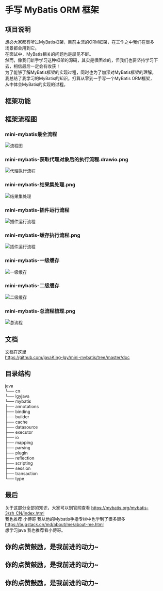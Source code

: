 # 手写 MyBatis ORM 框架
## 项目说明
想必大家都有听过MyBatis框架，目前主流的ORM框架，在工作之中我们在很多场景都会用到它。  
在面试中，MyBatis相关的问题也是屡见不鲜。  
然而，像我们新手学习这种框架的源码，其实是很困难的，但我们也要坚持学习下去，相信最后一定会有收获！  
为了能够了解MyBatis框架的实现过程，同时也为了加深对MyBatis框架的理解，  
我总结了我学习的MyBatis的知识，打算从零到一手写一个MyBatis ORM框架，  
从中体会MyBatis的实现的过程。 
## 框架功能

## 框架流程图
### mini-mybatis最全流程
![流程图](./doc/img/mini-mybatis.png)

### mini-mybatis-获取代理对象后的执行流程.drawio.png
![代理执行流程](./doc/img/mini-mybatis-获取代理对象后的执行流程.drawio.png)

### mini-mybatis-结果集处理.png
![结果集处理](./doc/img/mini-mybatis-结果集处理.drawio.png)

### mini-mybatis-插件运行流程
![插件运行流程](./doc/img/mini-mybatis-插件运行流程.png)

### mini-mybatis-缓存执行流程.png
![插件运行流程](.doc/img/mini-mybatis-缓存执行流程.png)

### mini-mybatis-一级缓存
![一级缓存](./doc/img/mini-mybatis-一级缓存.drawio.png)

### mini-mybatis-二级缓存
![二级缓存](./doc/img/mini-mybatis-二级缓存.png)

### mini-mybatis-总流程梳理.png
![总流程](./doc/img/mini-mybatis-总流程梳理.png)
## 文档
文档在这里  
https://github.com/javaKing-lgy/mini-mybatis/tree/master/doc
## 目录结构
java  
└── cn  
    └── lgyjava  
        └── mybatis  
            ├── annotations  
            ├── binding  
            ├── builder  
            ├── cache  
            ├── datasource  
            ├── executor  
            ├── io  
            ├── mapping  
            ├── parsing  
            ├── plugin  
            ├── reflection  
            ├── scripting  
            ├── session  
            ├── transaction  
            └── type  

## 最后
关于这部分全部的知识，大家可以到官网查看 https://mybatis.org/mybatis-3/zh_CN/index.html   
我也推荐 小傅哥 我从他的Mybatis手撸专栏中也学到了很多很多  https://bugstack.cn/md/about/me/about-me.html   
想学习java 我也推荐看小傅哥。    
## 你的点赞鼓励，是我前进的动力~

## 你的点赞鼓励，是我前进的动力~

## 你的点赞鼓励，是我前进的动力~


